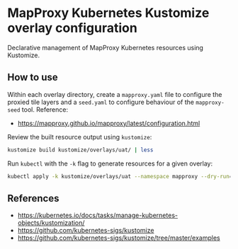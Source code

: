 # MapProxy Kubernetes Kustomize overlay configuration

Declarative management of MapProxy Kubernetes resources using Kustomize.

## How to use

Within each overlay directory, create a `mapproxy.yaml` file to configure the
proxied tile layers and a `seed.yaml` to configure behaviour of the
`mapproxy-seed` tool. Reference:

- <https://mapproxy.github.io/mapproxy/latest/configuration.html>

Review the built resource output using `kustomize`:

```bash
kustomize build kustomize/overlays/uat/ | less
```

Run `kubectl` with the `-k` flag to generate resources for a given overlay:

```bash
kubectl apply -k kustomize/overlays/uat --namespace mapproxy --dry-run=client
```

## References

- <https://kubernetes.io/docs/tasks/manage-kubernetes-objects/kustomization/>
- <https://github.com/kubernetes-sigs/kustomize>
- <https://github.com/kubernetes-sigs/kustomize/tree/master/examples>
